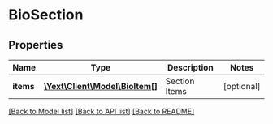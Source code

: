 # BioSection

## Properties
Name | Type | Description | Notes
------------ | ------------- | ------------- | -------------
**items** | [**\Yext\Client\Model\BioItem[]**](BioItem.md) | Section Items | [optional] 

[[Back to Model list]](../README.md#documentation-for-models) [[Back to API list]](../README.md#documentation-for-api-endpoints) [[Back to README]](../README.md)


